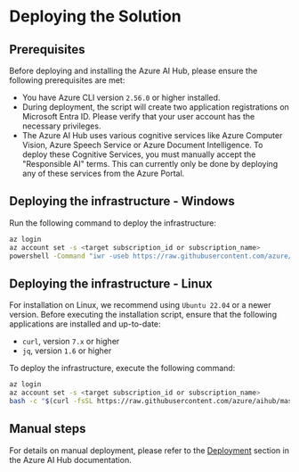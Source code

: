# Deploying the Solution

## Prerequisites

Before deploying and installing the Azure AI Hub, please ensure the following prerequisites are met:

- You have Azure CLI version `2.56.0` or higher installed.
- During deployment, the script will create two application registrations on Microsoft Entra ID. Please verify that your user account has the necessary privileges.
- The Azure AI Hub uses various cognitive services like Azure Computer Vision, Azure Speech Service or Azure Document Intelligence. To deploy these Cognitive Services, you must manually accept the "Responsible AI" terms. This can currently only be done by deploying any of these services from the Azure Portal.

## Deploying the infrastructure - Windows

Run the following command to deploy the infrastructure:

```bash
az login
az account set -s <target subscription_id or subscription_name>
powershell -Command "iwr -useb https://raw.githubusercontent.com/azure/aihub/master/install/install.ps1 | iex"
```

## Deploying the infrastructure - Linux

For installation on Linux, we recommend using `Ubuntu 22.04` or a newer version. Before executing the installation script, ensure that the following applications are installed and up-to-date:

- `curl`, version `7.x` or higher
- `jq`, version `1.6` or higher

To deploy the infrastructure, execute the following command:

```bash
az login
az account set -s <target subscription_id or subscription_name>
bash -c "$(curl -fsSL https://raw.githubusercontent.com/azure/aihub/master/install/install_linux.sh)"
```

## Manual steps

For details on manual deployment, please refer to the [Deployment](https://azure.github.io/aihub/docs/deployment/) section in the Azure AI Hub documentation.
